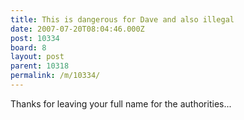 ```yaml
---
title: This is dangerous for Dave and also illegal
date: 2007-07-20T08:04:46.000Z
post: 10334
board: 8
layout: post
parent: 10318
permalink: /m/10334/
---
```

Thanks for leaving your full name for the authorities...
